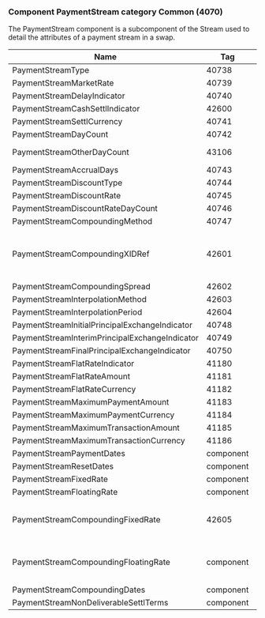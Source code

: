 ### Component PaymentStream category Common (4070)

The PaymentStream component is a subcomponent of the Stream used to detail the attributes of a payment stream in a swap.

| Name                                           | Tag       | Req'd | Documentation                                                                                                           |
|------------------------------------------------|-----------|----------|-------------------------------------------------------------------------------------------------------------------------|
| PaymentStreamType                              | 40738     |       |                                                                                                                         |
| PaymentStreamMarketRate                        | 40739     |       |                                                                                                                         |
| PaymentStreamDelayIndicator                    | 40740     |       |                                                                                                                         |
| PaymentStreamCashSettlIndicator                | 42600     |       |                                                                                                                         |
| PaymentStreamSettlCurrency                     | 40741     |       |                                                                                                                         |
| PaymentStreamDayCount                          | 40742     |       |                                                                                                                         |
| PaymentStreamOtherDayCount                     | 43106     |       | May be used to specify a count method not listed in PaymentStreamDayCount(40742).                                       |
| PaymentStreamAccrualDays                       | 40743     |       |                                                                                                                         |
| PaymentStreamDiscountType                      | 40744     |       |                                                                                                                         |
| PaymentStreamDiscountRate                      | 40745     |       |                                                                                                                         |
| PaymentStreamDiscountRateDayCount              | 40746     |       |                                                                                                                         |
| PaymentStreamCompoundingMethod                 | 40747     |       |                                                                                                                         |
| PaymentStreamCompoundingXIDRef                 | 42601     |       | Mutually exclusive with PaymentStreamCompoundingFixedRate(42605) or the PaymentStreamCompoundingFloatingRate component. |
| PaymentStreamCompoundingSpread                 | 42602     |       |                                                                                                                         |
| PaymentStreamInterpolationMethod               | 42603     |       |                                                                                                                         |
| PaymentStreamInterpolationPeriod               | 42604     |       |                                                                                                                         |
| PaymentStreamInitialPrincipalExchangeIndicator | 40748     |       |                                                                                                                         |
| PaymentStreamInterimPrincipalExchangeIndicator | 40749     |       |                                                                                                                         |
| PaymentStreamFinalPrincipalExchangeIndicator   | 40750     |       |                                                                                                                         |
| PaymentStreamFlatRateIndicator                 | 41180     |       |                                                                                                                         |
| PaymentStreamFlatRateAmount                    | 41181     |       |                                                                                                                         |
| PaymentStreamFlatRateCurrency                  | 41182     |       |                                                                                                                         |
| PaymentStreamMaximumPaymentAmount              | 41183     |       |                                                                                                                         |
| PaymentStreamMaximumPaymentCurrency            | 41184     |       |                                                                                                                         |
| PaymentStreamMaximumTransactionAmount          | 41185     |       |                                                                                                                         |
| PaymentStreamMaximumTransactionCurrency        | 41186     |       |                                                                                                                         |
| PaymentStreamPaymentDates                      | component |       |                                                                                                                         |
| PaymentStreamResetDates                        | component |       |                                                                                                                         |
| PaymentStreamFixedRate                         | component |       |                                                                                                                         |
| PaymentStreamFloatingRate                      | component |       |                                                                                                                         |
| PaymentStreamCompoundingFixedRate              | 42605     |       | Mutually exclusive with PaymentStreamCompoundingXIDRef(42601) or the PaymentStreamCompoundingFloatingRate component.    |
| PaymentStreamCompoundingFloatingRate           | component |       | Mutually exclusive with PaymentStreamCompoundingFixedRate(42605) or the PaymentStreamCompoundingXIDRef(42601).          |
| PaymentStreamCompoundingDates                  | component |       |                                                                                                                         |
| PaymentStreamNonDeliverableSettlTerms          | component |       |                                                                                                                         |

